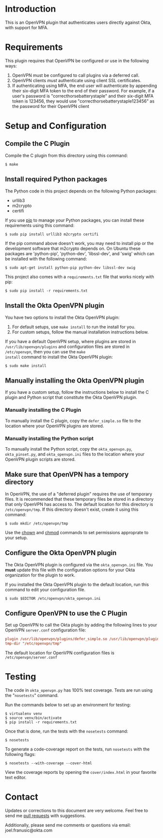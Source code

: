 # Introduction

This is an OpenVPN plugin that authenticates users directly against Okta, with support for MFA.

# Requirements

This plugin requires that OpenVPN be configured or use in the following ways:

1.  OpenVPN must be configured to call plugins via a deferred call.
2.  OpenVPN clients *must* authenticate using client SSL certificates.
3.  If authenticating using MFA, the end user will authenticate by appending their six-digit MFA token to the end of their password.
    For example, if a user's password is "correcthorsebatterystaple" and their six-digit MFA token is 123456, 
    they would use "correcthorsebatterystaple123456" as the password for their OpenVPN client

# Setup and Configuration

## Compile the C Plugin

Compile the C plugin from this directory using this command:

```shell
$ make
```

## Install required Python packages

The Python code in this project depends on the following Python packages:

-   urllib3
-   m2crypto
-   certifi

If you use [pip](https://en.wikipedia.org/wiki/Pip_%28package_manager%29) to manage your Python packages, you can install these requirements using this command:

```shell
$ sudo pip install urllib3 m2crypto certifi
```

If the pip command above doesn't work, you may need to install pip or the development software that m2crypto depends on.
On Ubuntu these packages are 'python-pip', 'python-dev', 'libssl-dev', and 'swig' which can be installed with the following command:

```shell
$ sudo apt-get install python-pip python-dev libssl-dev swig 
```

This project also comes with a <code>requirements.txt</code> file that works nicely with pip:

```shell
$ sudo pip install -r requirements.txt
```

## Install the Okta OpenVPN plugin

You have two options to install the Okta OpenVPN plugin:

1.  For default setups, use <code>make install</code> to run the install for you.
2.  For custom setups, follow the manual installation instructions below.

If you have a default OpenVPN setup, 
where plugins are stored in <code>/usr/lib/openvpn/plugins</code>
and configuration files are stored in <code>/etc/openvpn</code>, then you can use the
<code>make install</code> command to install the Okta OpenVPN plugin:

```shell
$ sudo make install
```

## Manually installing the Okta OpenVPN plugin

If you have a custom setup, 
follow the instructions below to install 
the C plugin and Python script that constitute the Okta OpenVPN plugin.

### Manually installing the C Plugin

To manually install the C plugin, copy the <code>defer\_simple.so</code> file to the location where your OpenVPN plugins are stored.

### Manually installing the Python script

To manually install the Python script, copy the <code>okta\_openvpn.py</code>, 
<code>okta\_pinset.py</code>, 
and <code>okta\_openvpn.ini</code> files to the location where your OpenVPN plugin scripts are stored.

## Make sure that OpenVPN has a tempory directory

In OpenVPN, the use of a "deferred plugin" requires the use of temporary files. 
It is recommended that these temporary files be stored in a directory that only OpenVPN has access to. 
The default location for this directory is <code>/etc/openvpn/tmp</code>. If this directory doesn't exist, create it using this command:

```shell
$ sudo mkdir /etc/openvpn/tmp
```

Use the [chown](https://en.wikipedia.org/wiki/Chown) and [chmod](https://en.wikipedia.org/wiki/Chmod) commands to set permissions approprate to your setup.

## Configure the Okta OpenVPN plugin

The Okta OpenVPN plugin is configured via the <code>okta\_openvpn.ini</code> file.
You **must** update this file with the configuration options for your Okta organization for the plugin to work.

If you installed the Okta OpenVPN plugin to the default location, run this command to edit your configuration file.

```shell
$ sudo $EDITOR /etc/openvpn/okta_openvpn.ini
```

## Configure OpenVPN to use the C Plugin

Set up OpenVPN to call the Okta plugin by adding the following lines to your OpenVPN <code>server.conf</code> configuration file:

```ini
plugin /usr/lib/openvpn/plugins/defer_simple.so /usr/lib/openvpn/plugins/okta_openvpn.py
tmp-dir "/etc/openvpn/tmp"
```

The default location for OpenVPN configuration files is <code>/etc/openvpn/server.conf</code>

# Testing

The code in <code>okta\_openvpn.py</code> has 100% test coverage. Tests are run using the "<code>nosetests</code>" command.

Run the commands below to set up an environment for testing:

```shell
$ virtualenv venv
$ source venv/bin/activate
$ pip install -r requirements.txt
```

Once that is done, run the tests with the <code>nosetests</code> command:

```shell
$ nosetests
```

To generate a code-coverage report on the tests, run <code>nosetests</code> with the following flags:

```shell
$ nosetests --with-coverage --cover-html
```

View the coverage reports by opening the <code>cover/index.html</code> in your favorite text editor.

# Contact

Updates or corrections to this document are very welcome. Feel free
to send me [pull requests](https://help.github.com/articles/using-pull-requests/) with suggestions.


Additionally, please send me comments or questions via email: &#106;&#111;&#101;&#108;&#046;&#102;&#114;&#097;&#110;&#117;&#115;&#105;&#099;&#064;&#111;&#107;&#116;&#097;&#046;&#099;&#111;&#109;